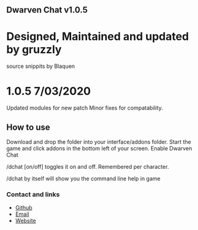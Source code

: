 ## Dwarven Chat v1.0.5
# Designed, Maintained and updated by gruzzly
source snippits by Blaquen

# 1.0.5 7/03/2020
Updated modules for new patch
Minor fixes for compatability.



## How to use
Download and drop the folder into your interface/addons folder.
Start the game and click addons in the bottom left of your screen.
Enable Dwarven Chat

/dchat [on/off] 
toggles it on and off.  Remembered per character.

/dchat 
by itself will show you the command line help in game






### Contact and links
- [Github](https://github.com/Gruzzly-bear)
- [Email](mailto:gruzzly-bear@outlook.com?subject=Hey%20There!)
- [Website](https://gruzzly.co)

